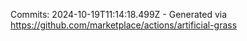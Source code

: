 Commits: 2024-10-19T11:14:18.499Z - Generated via https://github.com/marketplace/actions/artificial-grass
<br>
